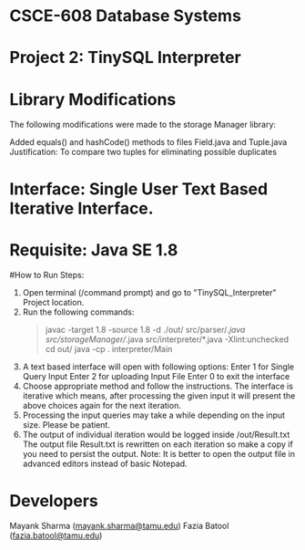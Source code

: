 # CSCE-608 Database Systems
# Project 2: TinySQL Interpreter

# Library Modifications
The following modifications were made to the storage Manager library:

Added equals() and hashCode() methods to files Field.java and Tuple.java
Justification: To compare two tuples for eliminating possible duplicates 

# Interface: Single User Text Based Iterative Interface.

# Requisite: Java SE 1.8

#How to Run
Steps:
1. Open terminal (/command prompt) and go to "TinySQL_Interpreter" Project location.
2. Run the following commands:
	> javac -target 1.8 -source 1.8 -d ./out/ src/parser/*.java src/storageManager/*.java src/interpreter/*.java -Xlint:unchecked
	> cd out/
	> java -cp . interpreter/Main
3. A text based interface will open with following options:
	Enter 1 for Single Query Input
	Enter 2 for uploading Input File 
	Enter 0 to exit the interface
4. Choose appropriate method and follow the instructions. The interface is iterative which means, 
	after processing the given input it will present the above choices again for the next iteration.
5. Processing the input queries may take a while depending on the input size. Please be patient.
6. The output of individual iteration would be logged inside /out/Result.txt 
	The output file Result.txt is rewritten on each iteration so make a copy if you need to persist the output.
	Note: It is better to open the output file in advanced editors instead of basic Notepad.
	
	
# Developers
Mayank Sharma (mayank.sharma@tamu.edu)
Fazia Batool  (fazia.batool@tamu.edu)
